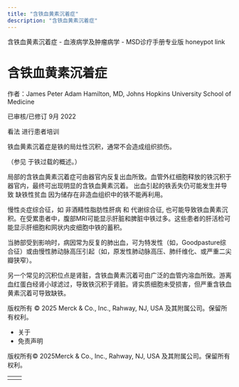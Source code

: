 ```yaml
---
title: "含铁血黄素沉着症"
description: "含铁血黄素沉着症"
---
```


﻿含铁血黄素沉着症 \- 血液病学及肿瘤病学 \- MSD诊疗手册专业版 honeypot link

# 含铁血黄素沉着症

作者：James Peter Adam Hamilton, MD, Johns Hopkins University School of Medicine

已审核/已修订 9月 2022

看法 进行患者培训

铁血黄素沉着症是铁的局灶性沉积，通常不会造成组织损伤。

（参见 于铁过载的概述。）

局部的含铁血黄素沉着症可由器官内反复出血所致。血管外红细胞释放的铁沉积于器官内，最终可出现明显的含铁血黄素沉着。 出血引起的铁丢失仍可能发生并导致 缺铁性贫血 因为储存在非造血组织中的铁不能再利用。

慢性炎症综合征，如 非酒精性脂肪性肝病 和 代谢综合征, 也可能导致铁血黄素沉积。在受累患者中，腹部MRI可能显示肝脏和脾脏中铁过多。这些患者的肝活检可能显示肝细胞和网状内皮细胞中铁的蓄积。

当肺部受到影响时，病因常为反复的肺出血，可为特发性（如，Goodpasture综合征）或由慢性肺动脉高压引起（如，原发性肺动脉高压、肺纤维化、或严重二尖瓣狭窄）。

另一个常见的沉积位点是肾脏，含铁血黄素沉着可由广泛的血管内溶血所致。游离血红蛋白经肾小球滤过，导致铁沉积于肾脏。肾实质细胞未受损害，但严重含铁血黄素沉着可导致缺铁。



版权所有 © 2025
Merck & Co., Inc., Rahway, NJ, USA 及其附属公司。保留所有权利。

- 关于
- 免责声明

版权所有© 2025Merck & Co., Inc., Rahway, NJ, USA 及其附属公司。保留所有权利。

|     |     |
| --- | --- |
|  |  |